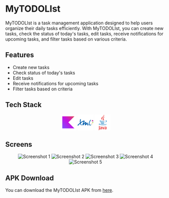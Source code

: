 # MyTODOLIst

MyTODOLIst is a task management application designed to help users organize their daily tasks efficiently. With MyTODOLIst, you can create new tasks, check the status of today's tasks, edit tasks, receive notifications for upcoming tasks, and filter tasks based on various criteria.

## Features
- Create new tasks
- Check status of today's tasks
- Edit tasks
- Receive notifications for upcoming tasks
- Filter tasks based on criteria

## Tech Stack

<div align="center">
     <img src="https://github.com/devicons/devicon/blob/master/icons/kotlin/kotlin-original.svg" width="50" alt="Kotlin">
    <img src="https://github.com/devicons/devicon/blob/master/icons/xml/xml-original.svg" width="50" alt="XML">
    <img src="https://github.com/devicons/devicon/blob/master/icons/java/java-original-wordmark.svg" width="50" alt="Java">
</div>


## Screens

<div align="center">
    <img src="https://github.com/BikiLearner/MyTodoList/assets/97147323/8189286f-dc9a-4cc1-8114-e6f1cf89ce24" width="200" alt="Screenshot 1">
    <img src="https://github.com/BikiLearner/MyTodoList/assets/97147323/2733918d-07a1-46e0-8147-131b97173b9b" width="200" alt="Screenshot 2">
    <img src="https://github.com/BikiLearner/MyTodoList/assets/97147323/c87def49-a003-4015-a899-90e8167f14d0" width="200" alt="Screenshot 3">
    <img src="https://github.com/BikiLearner/MyTodoList/assets/97147323/6b745143-1d26-4e78-84b7-928e541bf7ad" width="200" alt="Screenshot 4">
    <img src="https://github.com/BikiLearner/MyTodoList/assets/97147323/38c00512-2121-4b57-b3a9-1bd93a6acd9e" width="200" alt="Screenshot 5">
</div>

## APK Download
You can download the MyTODOLIst APK from [here](https://example.com/MyTODOLIst.apk).

